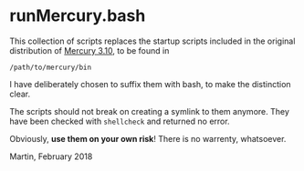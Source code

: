 # runMercury.bash

This collection of scripts replaces the startup scripts included in the original distribution of 
[Mercury 3.10](https://www.ccdc.cam.ac.uk/solutions/csd-system/components/mercury/), to be found in
```
/path/to/mercury/bin
```

I have deliberately chosen to suffix them with bash, to make the distinction clear.

The scripts should not break on creating a symlink to them anymore. They have been checked with 
`shellcheck` and returned no error.

Obviously, **use them on your own risk**! There is no warrenty, whatsoever.

Martin, February 2018

